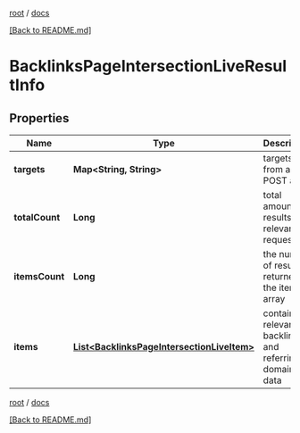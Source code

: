 [root](./../ "root") / [docs](./ "docs")

[[Back to README.md]](./../README.md "[Back to README.md]")

# BacklinksPageIntersectionLiveResultInfo

## Properties

| Name | Type | Description | Notes |
|------------ | ------------- | ------------- | -------------|
|**targets** | **Map&lt;String, String&gt;** | targets from a POST array |  [optional] |
|**totalCount** | **Long** | total amount of results relevant the request |  [optional] |
|**itemsCount** | **Long** | the number of results returned in the items array |  [optional] |
|**items** | [**List&lt;BacklinksPageIntersectionLiveItem&gt;**](BacklinksPageIntersectionLiveItem.md) | contains relevant backlinks and referring domains data |  [optional] |

[root](./../ "root") / [docs](./ "docs")

[[Back to README.md]](./../README.md "[Back to README.md]")